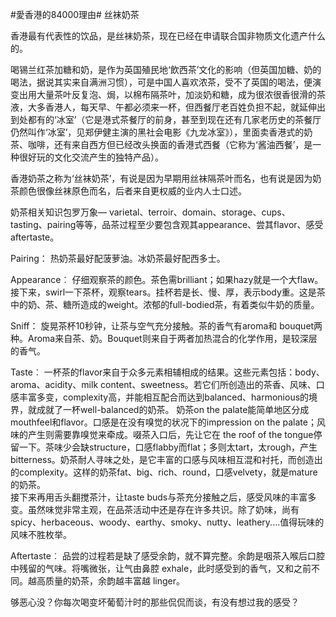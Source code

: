#愛香港的84000理由# 丝袜奶茶

香港最有代表性的饮品，是丝袜奶茶，现在已经在申请联合国非物质文化遗产什么的。

喝锡兰红茶加糖和奶，是作为英国殖民地‘飲西茶’文化的影响（但英国加糖、奶的喝法，据说其实来自满洲习惯），可是中国人喜欢浓茶，受不了英国的喝法，便演变出用大量茶叶反复泡、焗，以棉布隔茶叶，加淡奶和糖，成为很浓很香很滑的茶液，大多香港人，每天早、午都必须来一杯，但西餐厅老百姓负担不起，就延伸出到处都有的‘冰室’（它是港式茶餐厅的前身，甚至到现在还有几家老历史的茶餐厅仍然叫作‘冰室’，见郑伊健主演的黑社会电影《九龙冰室》），里面卖香港式的奶茶、咖啡，还有来自西方但已经改头换面的香港式西餐（它称为‘酱油西餐’，是一种很好玩的文化交流产生的独特产品）。

香港奶茶之称为‘丝袜奶茶’，有说是因为早期用丝袜隔茶叶而名，也有说是因为奶茶颜色很像丝袜原色而名，后者来自更权威的业内人士口述。

奶茶相关知识包罗万象— varietal、terroir、domain、storage、cups、tasting、pairing等等，品茶过程至少要包含观其appearance、尝其flavor、感受aftertaste。

Pairing：
热奶茶最好配菠萝油。冰奶茶最好配西多士。

Appearance︰
仔细观察茶的颜色。茶色需brilliant；如果hazy就是一个大flaw。接下来，swirl一下茶杯，观察tears。挂杯若是长、慢、厚，表示body重。这是茶中的奶、茶、糖所造成的weight。浓郁的full-bodied茶，有着类似牛奶的质量。

Sniff：
旋晃茶杯10秒钟，让茶与空气充分接触。茶的香气有aroma和 bouquet两种。Aroma来自茶、奶。Bouquet则来自于两者加热混合的化学作用，是较深层的香气。

Taste︰
一杯茶的flavor来自于众多元素相辅相成的结果。这些元素包括：body、aroma、acidity、milk content、sweetness。若它们所创造出的茶香、风味、口感丰富多变，complexity高，并能相互配合而达到balanced、harmonious的境界，就成就了一杯well-balanced的奶茶。
奶茶on the palate能简单地区分成mouthfeel和flavor。口感是在没有嗅觉的状况下的impression on the palate；风味的产生则需要靠嗅觉来牵成。啜茶入口后，先让它在 the roof of the tongue停留一下。茶味少会缺structure，口感flabby而flat；多则太tart，太rough，产生bitterness。奶茶耐人寻味之处，是它丰富的口感与风味相互混和衬托，而创造出的complexity。这样的奶茶fat、big、rich、round，口感velvety，就是mature的奶茶。                    
接下来再用舌头翻搅茶汁，让taste buds与茶充分接触之后，感受风味的丰富多变。虽然味觉非常主观，在品茶活动中还是存在许多共识。除了奶味，尚有spicy、herbaceous、woody、earthy、smoky、nutty、leathery....值得玩味的风味不胜枚举。

Aftertaste︰
品尝的过程若是缺了感受余韵，就不算完整。余韵是咽茶入喉后口腔中残留的气味。将嘴微张，让气由鼻腔 exhale，此时感受到的香气，又和之前不同。越高质量的奶茶，余韵越丰富越 linger。

够恶心没？你每次喝变坏葡萄汁时的那些侃侃而谈，有没有想过我的感受？
